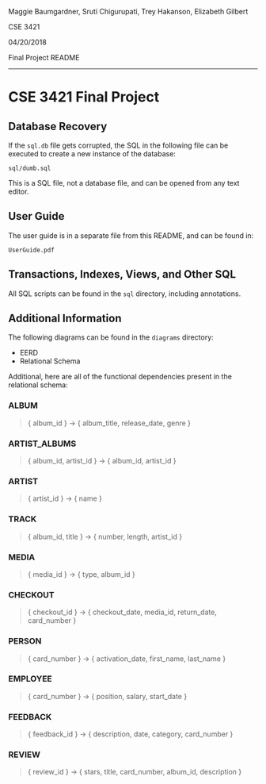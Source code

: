 Maggie Baumgardner, Sruti Chigurupati, Trey Hakanson, Elizabeth Gilbert

CSE 3421

04/20/2018

Final Project README

---

# CSE 3421 Final Project

## Database Recovery

If the `sql.db` file gets corrupted, the SQL in the following file can be executed to create a new instance of the database:

```
sql/dumb.sql
```

This is a SQL file, not a database file, and can be opened from any text editor.

## User Guide

The user guide is in a separate file from this README, and can be found in:

```
UserGuide.pdf
```

## Transactions, Indexes, Views, and Other SQL

All SQL scripts can be found in the `sql` directory, including annotations.

## Additional Information

The following diagrams can be found in the `diagrams` directory:

* EERD
* Relational Schema

Additional, here are all of the functional dependencies present in the relational schema:

### ALBUM

> { album_id } -> { album_title, release_date, genre }

### ARTIST_ALBUMS

> { album_id, artist_id } -> { album_id, artist_id }

### ARTIST

> { artist_id } -> { name }

### TRACK

> { album_id, title } -> { number, length, artist_id }

### MEDIA

> { media_id } -> { type, album_id }

### CHECKOUT

> { checkout_id } -> { checkout_date, media_id, return_date, card_number }

### PERSON

> { card_number } -> { activation_date, first_name, last_name }

### EMPLOYEE

> { card_number } -> { position, salary, start_date }

### FEEDBACK

> { feedback_id } -> { description, date, category, card_number }

### REVIEW

> { review_id } -> { stars, title, card_number, album_id, description }
